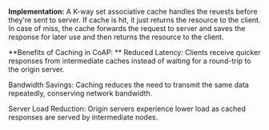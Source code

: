 **Implementation:**
A K-way set associative cache handles the reuests before they're sent to server. 
If cache is hit, it just returns the resource to the client.
In case of miss, the cache forwards the request to server and saves the response for later use and then returns the resource to the client.

**Benefits of Caching in CoAP:
**
Reduced Latency: Clients receive quicker responses from intermediate caches instead of waiting for a round-trip to the origin server.

Bandwidth Savings: Caching reduces the need to transmit the same data repeatedly, conserving network bandwidth.

Server Load Reduction: Origin servers experience lower load as cached responses are served by intermediate nodes.
